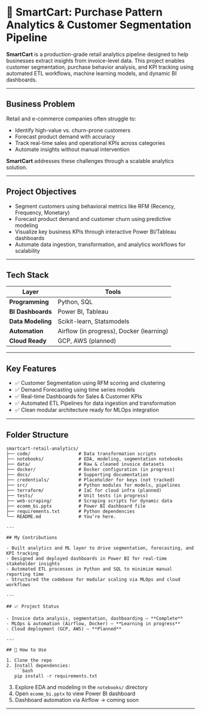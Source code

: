# 🛒 SmartCart: Purchase Pattern Analytics & Customer Segmentation Pipeline

**SmartCart** is a production-grade retail analytics pipeline designed to help businesses extract insights from invoice-level data. This project enables customer segmentation, purchase behavior analysis, and KPI tracking using automated ETL workflows, machine learning models, and dynamic BI dashboards.

---

## Business Problem

Retail and e-commerce companies often struggle to:
- Identify high-value vs. churn-prone customers
- Forecast product demand with accuracy
- Track real-time sales and operational KPIs across categories
- Automate insights without manual intervention

**SmartCart** addresses these challenges through a scalable analytics solution.

---

## Project Objectives

- Segment customers using behavioral metrics like RFM (Recency, Frequency, Monetary)
- Forecast product demand and customer churn using predictive modeling
- Visualize key business KPIs through interactive Power BI/Tableau dashboards
- Automate data ingestion, transformation, and analytics workflows for scalability

---

## Tech Stack

| Layer            | Tools                            |
|------------------|----------------------------------|
| **Programming**  | Python, SQL                      |
| **BI Dashboards**| Power BI, Tableau                |
| **Data Modeling**| Scikit-learn, Statsmodels        |
| **Automation**   | Airflow (in progress), Docker (learning) |
| **Cloud Ready**  | GCP, AWS (planned)               |

---

## Key Features

- ✅ Customer Segmentation using RFM scoring and clustering
- ✅ Demand Forecasting using time series models
- ✅ Real-time Dashboards for Sales & Customer KPIs
- ✅ Automated ETL Pipelines for data ingestion and transformation
- ✅ Clean modular architecture ready for MLOps integration

---

## Folder Structure

```text
smartcart-retail-analytics/
├── code/                  # Data transformation scripts
├── notebooks/             # EDA, modeling, segmentation notebooks
├── data/                  # Raw & cleaned invoice datasets
├── docker/                # Docker configuration (in progress)
├── docs/                  # Supporting documentation
├── credentials/           # Placeholder for keys (not tracked)
├── src/                   # Python modules for models, pipelines
├── terraform/             # IaC for cloud infra (planned)
├── tests/                 # Unit tests (in progress)
├── web-scraping/          # Scraping scripts for dynamic data
├── ecomm_bi.pptx          # Power BI dashboard file
├── requirements.txt       # Python dependencies
└── README.md              # You’re here.

---

## My Contributions

- Built analytics and ML layer to drive segmentation, forecasting, and KPI tracking  
- Designed and deployed dashboards in Power BI for real-time stakeholder insights  
- Automated ETL processes in Python and SQL to minimize manual reporting time  
- Structured the codebase for modular scaling via MLOps and cloud workflows  

---

## 📈 Project Status

- Invoice data analysis, segmentation, dashboarding – **Complete**
- MLOps & automation (Airflow, Docker) – **Learning in progress**
- Cloud deployment (GCP, AWS) – **Planned**

---

## 📂 How to Use

1. Clone the repo  
2. Install dependencies:  
   ```bash
   pip install -r requirements.txt
   ```
3. Explore EDA and modeling in the `notebooks/` directory  
4. Open `ecomm_bi.pptx` to view Power BI dashboard  
5. Dashboard automation via Airflow → coming soon

---



